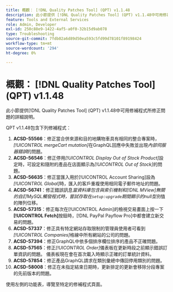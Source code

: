 ```yaml
---
title: 概觀： [!DNL Quality Patches Tool] (QPT) v1.1.48
description: 此小節提供 [!DNL Quality Patches Tool] (QPT) v1.1.48中可用修補程式所修正問題的詳細說明。
feature: Tools and External Services
role: Admin, Developer
exl-id: 250c88e9-1422-4af5-a0f0-32b15d9ab078
type: Troubleshooting
source-git-commit: 7fdb02a6d89d50ea593c5fd99d78101f89198424
workflow-type: tm+mt
source-wordcount: '294'
ht-degree: 0%

---
```


# 概觀： [!DNL Quality Patches Tool] (QPT) v1.1.48

此小節提供[!DNL Quality Patches Tool] (QPT) v1.1.48中可用修補程式所修正問題的詳細說明。

QPT v1.1.48包含下列修補程式：

1. **ACSD-55566**：修正當合併來源和目的地購物車具有相同的整合專案時，*[!UICONTROL mergeCart mutation]*&#x200B;在GraphQL回應中失敗並出現&#x200B;*內部伺服器錯誤*&#x200B;的問題。
1. **ACSD-56546**：修正停用&#x200B;*[!UICONTROL Display Out of Stock Product]*&#x200B;設定時，可設定和隨附的產品在店面顯示為&#x200B;*[!UICONTROL Out of Stock]*&#x200B;的問題。
1. **ACSD-56635**：修正當匯入用於[!UICONTROL Account Sharing]設為&#x200B;*[!UICONTROL Global]*&#x200B;時，匯入的客戶重複使用相同電子郵件地址的問題。
1. **ACSD-56741**：修正錯誤訊息&#x200B;*當資料庫包含與索引機制和[!DNL MView]無關的自訂MySQL觸發程式時，嘗試存取在`setup:upgrade`期間顯示的null型別*&#x200B;值的陣列位移。
1. **ACSD-57315**：修正每次在[!UICONTROL Admin]的檢視交易畫面上按一下&#x200B;**[!UICONTROL Fetch]**&#x200B;按鈕時，[!DNL PayPal Payflow Pro]中都會建立新交易的問題。
1. **ACSD-57337**：修正具有特定網站存取限制的管理員使用者可看到&#x200B;*[!UICONTROL Companies]*&#x200B;格線中所有網站的公司的問題。
1. **ACSD-57394**：修正GraphQL中依多個排序欄位排序的產品不正確問題。
1. **ACSD-57565**：修正&#x200B;*[!UICONTROL Order]*&#x200B;儀表板在更新時段之前顯示錯誤訂單資訊的問題。 儀表板現在會在首次載入時顯示正確的訂單統計資料。
1. **ACSD-57854**：修正產品GraphQL請求在類別彙總中傳回停用類別的問題。
1. **ACSD-58008**：修正在未指定結束日期時，更新排定的更新會移除分段專案的先前版本的問題。

使用左側的功能表，導覽至特定的修補程式頁面。
